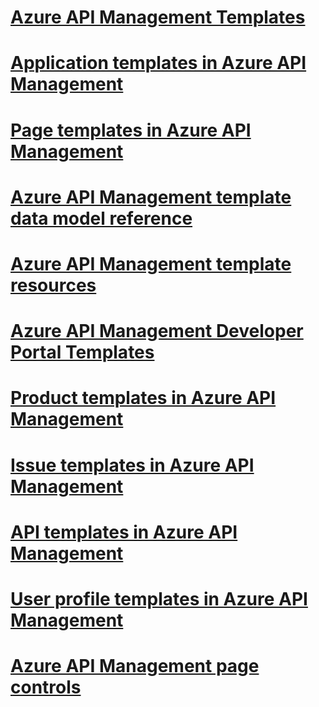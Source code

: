 # [Azure API Management Templates](APIManagementTemplates/Azure-API-Management-Templates.md)
# [Application templates in Azure API Management](APIManagementTemplates/Application-templates-in-Azure-API-Management.md)
# [Page templates in Azure API Management](APIManagementTemplates/Page-templates-in-Azure-API-Management.md)
# [Azure API Management template data model reference](APIManagementTemplates/Azure-API-Management-template-data-model-reference.md)
# [Azure API Management template resources](APIManagementTemplates/Azure-API-Management-template-resources.md)
# [Azure API Management Developer Portal Templates](APIManagementTemplates/Azure-API-Management-Developer-Portal-Templates.md)
# [Product templates in Azure API Management](APIManagementTemplates/Product-templates-in-Azure-API-Management.md)
# [Issue templates in Azure API Management](APIManagementTemplates/Issue-templates-in-Azure-API-Management.md)
# [API templates in Azure API Management](APIManagementTemplates/API-templates-in-Azure-API-Management.md)
# [User profile templates in Azure API Management](APIManagementTemplates/User-profile-templates-in-Azure-API-Management.md)
# [Azure API Management page controls](APIManagementTemplates/Azure-API-Management-page-controls.md)
